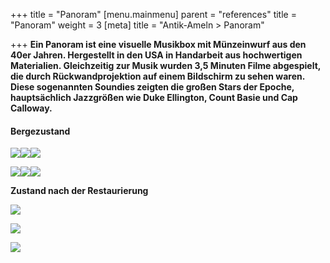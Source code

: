 +++
title = "Panoram"
[menu.mainmenu]
parent = "references"
title = "Panoram"
weight = 3
[meta]
title = "Antik-Ameln > Panoram"

+++
**Ein Panoram ist eine visuelle Musikbox mit Münzeinwurf aus den 40er Jahren. Hergestellt in den USA in Handarbeit aus hochwertigen Materialien. Gleichzeitig zur Musik wurden 3,5 Minuten Filme abgespielt, die durch Rückwandprojektion auf einem Bildschirm zu sehen waren. Diese sogenannten Soundies zeigten die großen Stars der Epoche, hauptsächlich Jazzgrößen wie Duke Ellington, Count Basie und Cap Calloway.**

#### **Bergezustand**

![](/img/CIMG0010.jpg)![](/img/CIMG0013.jpg)![](/img/CIMG0007.jpg)

![](/img/CIMG0008.jpg)![](/img/CIMG0012.jpg)![](/img/CIMG0025.jpg)

**Zustand nach der Restaurierung**

![](/img/P1050003.jpg)

![](/img/P1050004.jpg)

![](/img/P1050005.jpg)